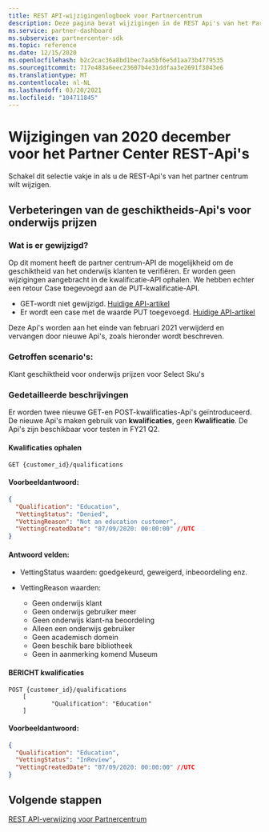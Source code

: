 ```yaml
---
title: REST API-wijzigingenlogboek voor Partnercentrum
description: Deze pagina bevat wijzigingen in de REST Api's van het Partner Center
ms.service: partner-dashboard
ms.subservice: partnercenter-sdk
ms.topic: reference
ms.date: 12/15/2020
ms.openlocfilehash: b2c2cac36a8bd1bec7aa5bf6e5d1aa73b4779535
ms.sourcegitcommit: 717e483a6eec23607b4e31ddfaa3e2691f3043e6
ms.translationtype: MT
ms.contentlocale: nl-NL
ms.lasthandoff: 03/20/2021
ms.locfileid: "104711845"
---
```

# <a name="december-2020-changes-to-partner-center-rest-apis"></a>Wijzigingen van 2020 december voor het Partner Center REST-Api's

Schakel dit selectie vakje in als u de REST-Api's van het partner centrum wilt wijzigen.

## <a name="enhancements-to-education-pricing-eligibility-apis"></a>Verbeteringen van de geschiktheids-Api's voor onderwijs prijzen



### <a name="what-has-changed"></a>Wat is er gewijzigd?

Op dit moment heeft de partner centrum-API de mogelijkheid om de geschiktheid van het onderwijs klanten te verifiëren. Er worden geen wijzigingen aangebracht in de kwalificatie-API ophalen. We hebben echter een retour Case toegevoegd aan de PUT-kwalificatie-API.

- GET-wordt niet gewijzigd. [Huidige API-artikel](./get-customer-qualification-synchronous.md)
- Er wordt een case met de waarde PUT toegevoegd. [Huidige API-artikel](./update-customer-qualification-synchronous.md)

Deze Api's worden aan het einde van februari 2021 verwijderd en vervangen door nieuwe Api's, zoals hieronder wordt beschreven.

### <a name="scenarios-impacted"></a>Getroffen scenario's:

Klant geschiktheid voor onderwijs prijzen voor Select Sku's

### <a name="detail-descriptions"></a>Gedetailleerde beschrijvingen

Er worden twee nieuwe GET-en POST-kwalificaties-Api's geïntroduceerd. De nieuwe Api's maken gebruik van **kwalificaties**, geen **Kwalificatie**. De Api's zijn beschikbaar voor testen in FY21 Q2.

#### <a name="get-qualifications"></a>Kwalificaties ophalen

```http
GET {customer_id}/qualifications
```

#### <a name="response-example"></a>Voorbeeldantwoord:

```json
{
  "Qualification": "Education",
  "VettingStatus": "Denied",
  "VettingReason": "Not an education customer",
  "VettingCreatedDate": "07/09/2020: 00:00:00" //UTC
}
```

#### <a name="response-fields"></a>Antwoord velden: 

- VettingStatus waarden: goedgekeurd, geweigerd, inbeoordeling enz.

- VettingReason waarden:
   - Geen onderwijs klant
   - Geen onderwijs gebruiker meer
   - Geen onderwijs klant-na beoordeling
   - Alleen een onderwijs gebruiker
   - Geen academisch domein
   - Geen beschik bare bibliotheek
   - Geen in aanmerking komend Museum
 
#### <a name="post-qualifications"></a>BERICHT kwalificaties

```http
POST {customer_id}/qualifications
    [
            "Qualification": "Education"
    ]
```

#### <a name="response-example"></a>Voorbeeldantwoord:

```JSON
{
  "Qualification": "Education",
  "VettingStatus": "InReview",
  "VettingCreatedDate": "07/09/2020: 00:00:00" //UTC
}
```

## <a name="next-steps"></a>Volgende stappen

[REST API-verwijzing voor Partnercentrum](partner-center-rest-api-reference.md)